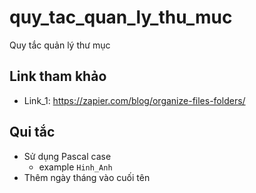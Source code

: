 # quy_tac_quan_ly_thu_muc
Quy tắc quản lý thư mục

## Link tham khảo
- Link_1: <https://zapier.com/blog/organize-files-folders/>
## Qui tắc
- Sử dụng Pascal case
  - example `Hinh_Anh`
- Thêm ngày tháng vào cuối tên
